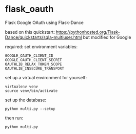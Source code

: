 # flask_oauth
Flask Google OAuth using Flask-Dance

based on this quickstart:
https://pythonhosted.org/Flask-Dance/quickstarts/sqla-multiuser.html
but modified for Google

required:
set environment variables:

    GOOGLE_OAUTH_CLIENT_ID  
    GOOGLE_OAUTH_CLIENT_SECRET  
    OAUTHLIB_RELAX_TOKEN_SCOPE  
    OAUTHLIB_INSECURE_TRANSPORT

set up a virtual environment for yourself:  

    virtualenv venv  
    source venv/bin/activate

set up the database:  

    python multi.py --setup

then run:  

    python multi.py
